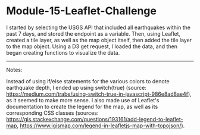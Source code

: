# Module-15-Leaflet-Challenge

I started by selecting the USGS API that included all earthquakes within the past 7 days, and stored the endpoint as a variable. Then, using Leaflet, created a tile layer, as well as the map object itself, then added the tile layer to the map object. Using a D3 get request, I loaded the data, and then began creating functions to visualize the data.

-----

Notes:

Instead of using if/else statements for the various colors to denote earthquake depth, I ended up using switch(true) (source: https://medium.com/trabe/using-switch-true-in-javascript-986e8ad8ae4f), as it seemed to make more sense. I also made use of Leaflet's documentation to create the legend for the map, as well as its corresponding CSS classes (sources: https://gis.stackexchange.com/questions/193161/add-legend-to-leaflet-map, https://www.igismap.com/legend-in-leafletjs-map-with-topojson/).